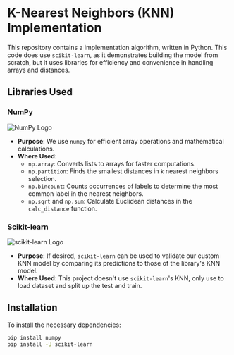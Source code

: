 # K-Nearest Neighbors (KNN) Implementation

This repository contains a implementation algorithm, written in Python. This code does use `scikit-learn`, as it demonstrates building the model from scratch, but it uses libraries for efficiency and convenience in handling arrays and distances.

## Libraries Used

### NumPy

![NumPy Logo](https://upload.wikimedia.org/wikipedia/commons/3/31/NumPy_logo_2020.svg)

- **Purpose**: We use `numpy` for efficient array operations and mathematical calculations.
- **Where Used**:
  - `np.array`: Converts lists to arrays for faster computations.
  - `np.partition`: Finds the smallest distances in `k` nearest neighbors selection.
  - `np.bincount`: Counts occurrences of labels to determine the most common label in the nearest neighbors.
  - `np.sqrt` and `np.sum`: Calculate Euclidean distances in the `calc_distance` function.

### Scikit-learn

![scikit-learn Logo](https://upload.wikimedia.org/wikipedia/commons/0/05/Scikit_learn_logo_small.svg)

- **Purpose**: If desired, `scikit-learn` can be used to validate our custom KNN model by comparing its predictions to those of the library's KNN model.
- **Where Used**: This project doesn't use `scikit-learn`'s KNN, only use to load dataset and split up the test and train.

## Installation

To install the necessary dependencies:

```bash
pip install numpy
pip install -U scikit-learn
```
